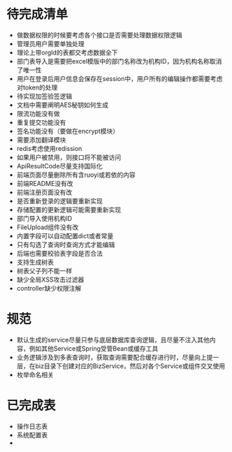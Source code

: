 # 待完成清单

- 做数据权限的时候要考虑各个接口是否需要处理数据权限逻辑
- 管理员用户需要单独处理
- 理论上带orgId的表都交考虑数据全下
- 部门表导入是需要把excel模版中的部门名称改为机构ID，因为机构名称取消了唯一性
- 用户在登录后用户信息会保存在session中，用户所有的编辑操作都需要考虑对token的处理
- 待实现加签验签逻辑
- 文档中需要阐明AES秘钥如何生成
- 限流功能没有做
- 重复提交功能没有
- 签名功能没有（要做在encrypt模块）
- 需要添加翻译模块
- redis考虑使用redission
- 如果用户被禁用，则接口将不能被访问
- ApiResultCode尽量支持国际化
- 前端页面尽量删除所有含ruoyi或若依的内容
- 前端README没有改
- 前端注册页面没有改
- 是否重新登录的逻辑要重新实现
- 存储配置的更新逻辑可能需要重新实现
- 部门导入使用机构ID
- FileUpload组件没有改
- 内置字段可以自动配置dict或者常量
- 只有勾选了查询时查询方式才能编辑
- 后端也需要校验表字段是否合法
- 支持生成树表
- 树表父子列不能一样
- 缺少全局XSS攻击过滤器
- controller缺少权限注解

# 规范

- 默认生成的service尽量只参与底层数据库查询逻辑，且尽量不注入其他内容，例如其他Service或Spring受管Bean或缓存工具
- 业务逻辑涉及到多表查询时，获取查询需要配合缓存进行时，尽量向上提一层，在biz目录下创建对应的BizService，然后对各个Service或组件交叉使用
- 枚举命名相关

# 已完成表

- 操作日志表
- 系统配置表
- 